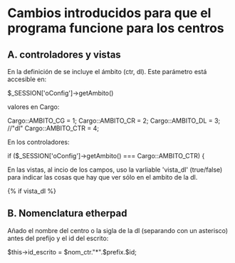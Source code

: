 Cambios introducidos para que el programa funcione para los centros
===================================================================

A. controladores y vistas
-------------------------

En la definición de se incluye el ámbito (ctr, dl). Este parámetro está accesible en:

$_SESSION['oConfig']->getAmbito()

valores en Cargo:

Cargo::AMBITO_CG = 1;
Cargo::AMBITO_CR = 2;
Cargo::AMBITO_DL = 3; //"dl"
Cargo::AMBITO_CTR = 4;

En los controladores:

if ($_SESSION['oConfig']->getAmbito() === Cargo::AMBITO_CTR) {

En las vistas, al incio de los campos, uso la varliable 'vista_dl' (true/false) para indicar las cosas que hay que ver
sólo en el ambito de la dl.

{% if vista_dl %}

B. Nomenclatura etherpad
------------------------

Añado el nombre del centro o la sigla de la dl (separando con un asterisco) antes del prefijo y el id del escrito:

$this->id_escrito = $nom_ctr."*".$prefix.$id;